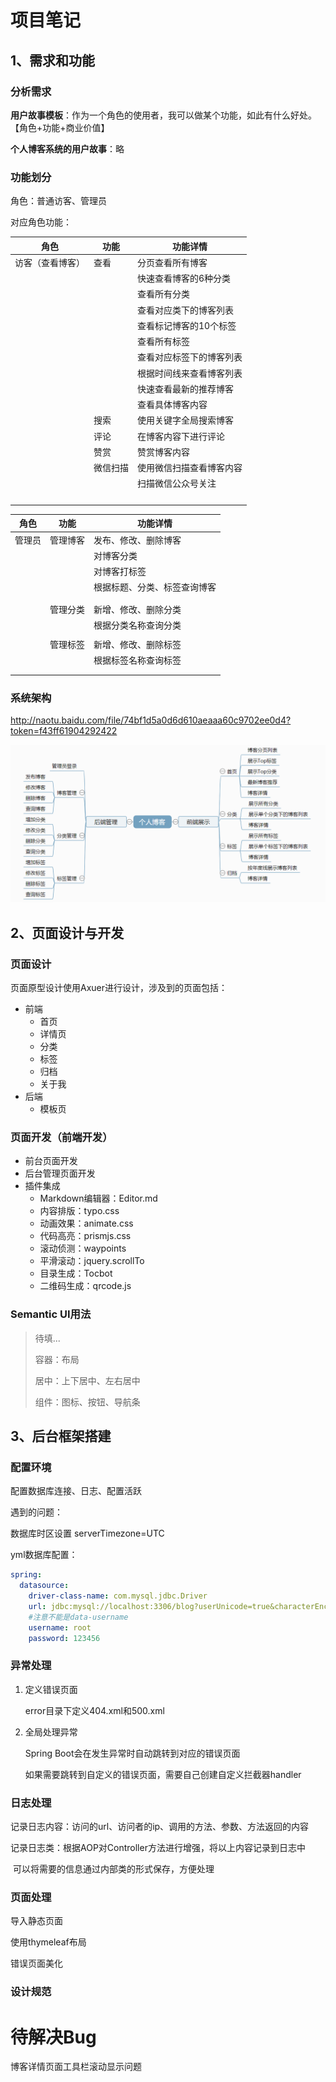# 项目笔记





## 1、需求和功能

### 分析需求

**用户故事模板**：作为一个角色的使用者，我可以做某个功能，如此有什么好处。【角色+功能+商业价值】

**个人博客系统的用户故事**：略



### 功能划分

角色：普通访客、管理员

对应角色功能：

| 角色             | 功能     | 功能详情                 |
| ---------------- | -------- | ------------------------ |
| 访客（查看博客） | 查看     | 分页查看所有博客         |
|                  |          | 快速查看博客的6种分类    |
|                  |          | 查看所有分类             |
|                  |          | 查看对应类下的博客列表   |
|                  |          | 查看标记博客的10个标签   |
|                  |          | 查看所有标签             |
|                  |          | 查看对应标签下的博客列表 |
|                  |          | 根据时间线来查看博客列表 |
|                  |          | 快速查看最新的推荐博客   |
|                  |          | 查看具体博客内容         |
|                  | 搜索     | 使用关键字全局搜索博客   |
|                  | 评论     | 在博客内容下进行评论     |
|                  | 赞赏     | 赞赏博客内容             |
|                  | 微信扫描 | 使用微信扫描查看博客内容 |
|                  |          | 扫描微信公众号关注       |
|                  |          |                          |
|                  |          |                          |
|                  |          |                          |
|                  |          |                          |



| 角色   | 功能     | 功能详情                     |
| ------ | -------- | ---------------------------- |
| 管理员 | 管理博客 | 发布、修改、删除博客         |
|        |          | 对博客分类                   |
|        |          | 对博客打标签                 |
|        |          | 根据标题、分类、标签查询博客 |
|        |          |                              |
|        |          |                              |
|        | 管理分类 | 新增、修改、删除分类         |
|        |          | 根据分类名称查询分类         |
|        |          |                              |
|        | 管理标签 | 新增、修改、删除标签         |
|        |          | 根据标签名称查询标签         |
|        |          |                              |
|        |          |                              |



### 系统架构

http://naotu.baidu.com/file/74bf1d5a0d6d610aeaaa60c9702ee0d4?token=f43ff61904292422

![个人博客系统架构](.\个人博客系统架构.png)



## 2、页面设计与开发

### 页面设计

页面原型设计使用Axuer进行设计，涉及到的页面包括：

- 前端
  - 首页
  - 详情页
  - 分类
  - 标签
  - 归档
  - 关于我
- 后端
  - 模板页



### 页面开发（前端开发）

- 前台页面开发
- 后台管理页面开发
- 插件集成
  - Markdown编辑器：Editor.md
  - 内容排版：typo.css
  - 动画效果：animate.css
  - 代码高亮：prismjs.css
  - 滚动侦测：waypoints
  - 平滑滚动：jquery.scrollTo
  - 目录生成：Tocbot
  - 二维码生成：qrcode.js



### Semantic UI用法

> 待填...
>
> 容器：布局
>
> 居中：上下居中、左右居中
>
> 组件：图标、按钮、导航条







## 3、后台框架搭建

### 配置环境

配置数据库连接、日志、配置活跃



遇到的问题：

数据库时区设置 serverTimezone=UTC 

yml数据库配置：

```yml
spring:
  datasource:
    driver-class-name: com.mysql.jdbc.Driver
    url: jdbc:mysql://localhost:3306/blog?userUnicode=true&characterEncoding=utf-8&serverTimezone=UTC
    #注意不能是data-username
    username: root
    password: 123456
```



### 异常处理

1. 定义错误页面

   error目录下定义404.xml和500.xml

2. 全局处理异常

   Spring Boot会在发生异常时自动跳转到对应的错误页面

   如果需要跳转到自定义的错误页面，需要自己创建自定义拦截器handler



### 日志处理

记录日志内容：访问的url、访问者的ip、调用的方法、参数、方法返回的内容

记录日志类：根据AOP对Controller方法进行增强，将以上内容记录到日志中

​	可以将需要的信息通过内部类的形式保存，方便处理



### 页面处理

导入静态页面

使用thymeleaf布局

错误页面美化



### 设计规范



















# 待解决Bug

博客详情页面工具栏滚动显示问题







